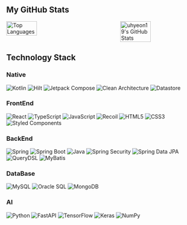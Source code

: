 ## My GitHub Stats
<div style="display: flex; justify-content: space-between; width: 100%;">
  <img src="https://github-readme-stats.vercel.app/api/top-langs/?username=uhyeon19&layout=compact&theme=transparent" alt="Top Languages" style="width: 40%;">
  <img src="https://github-readme-stats.vercel.app/api?username=uhyeon19&show_icons=true&theme=transparent" alt="uhyeon19's GitHub Stats" style="width: 40%;">
</div>

## Technology Stack

### Native
![Kotlin](https://img.shields.io/badge/Kotlin-%230095D5.svg?style=for-the-badge&logo=kotlin&logoColor=white)
![Hilt](https://img.shields.io/badge/Hilt-%2320232a.svg?style=for-the-badge&logo=dagger&logoColor=white)
![Jetpack Compose](https://img.shields.io/badge/Jetpack%20Compose-%23555555.svg?style=for-the-badge&logo=jetpack-compose&logoColor=white)
![Clean Architecture](https://img.shields.io/badge/Clean%20Architecture-%23555555.svg?style=for-the-badge&logo=clean-architecture&logoColor=white)
![Datastore](https://img.shields.io/badge/Datastore-%23555555.svg?style=for-the-badge&logo=datastore&logoColor=white)

### FrontEnd
![React](https://img.shields.io/badge/React-%2320232a.svg?style=for-the-badge&logo=react&logoColor=%2361DAFB)
![TypeScript](https://img.shields.io/badge/TypeScript-%23007ACC.svg?style=for-the-badge&logo=typescript&logoColor=white)
![JavaScript](https://img.shields.io/badge/JavaScript-%23F7DF1E.svg?style=for-the-badge&logo=javascript&logoColor=black)
![Recoil](https://img.shields.io/badge/Recoil-%237E7E7E.svg?style=for-the-badge&logo=recoil&logoColor=white)
![HTML5](https://img.shields.io/badge/HTML5-%23E34F26.svg?style=for-the-badge&logo=html5&logoColor=white)
![CSS3](https://img.shields.io/badge/CSS3-%231572B6.svg?style=for-the-badge&logo=css3&logoColor=white)
![Styled Components](https://img.shields.io/badge/Styled%20Components-%23DB7093.svg?style=for-the-badge&logo=styled-components&logoColor=white)

### BackEnd
![Spring](https://img.shields.io/badge/Spring-%236DB33F.svg?style=for-the-badge&logo=spring&logoColor=white)
![Spring Boot](https://img.shields.io/badge/Spring-%236DB33F.svg?style=for-the-badge&logo=spring&logoColor=white)
![Java](https://img.shields.io/badge/Java-%23555555.svg?style=for-the-badge&logo=java&logoColor=white)
![Spring Security](https://img.shields.io/badge/Spring%20Security-%236DB33F.svg?style=for-the-badge&logo=spring-security&logoColor=white)
![Spring Data JPA](https://img.shields.io/badge/Spring%20Data%20JPA-%236DB33F.svg?style=for-the-badge&logo=spring&logoColor=white)
![QueryDSL](https://img.shields.io/badge/QueryDSL-%2300D9FF.svg?style=for-the-badge&logo=querydsl&logoColor=white)
![MyBatis](https://img.shields.io/badge/MyBatis-%20FF6347.svg?style=for-the-badge&logo=mybatis&logoColor=white)

### DataBase
![MySQL](https://img.shields.io/badge/MySQL-%2300f.svg?style=for-the-badge&logo=mysql&logoColor=white)
![Oracle SQL](https://img.shields.io/badge/Oracle%20SQL-%23F00000.svg?style=for-the-badge&logo=oracle&logoColor=white)
![MongoDB](https://img.shields.io/badge/MongoDB-%2347A248.svg?style=for-the-badge&logo=mongodb&logoColor=white)

### AI
![Python](https://img.shields.io/badge/Python-%233776AB.svg?style=for-the-badge&logo=python&logoColor=white)
![FastAPI](https://img.shields.io/badge/FastAPI-%2300C7B7.svg?style=for-the-badge&logo=fastapi&logoColor=white)
![TensorFlow](https://img.shields.io/badge/TensorFlow-%23FF6F00.svg?style=for-the-badge&logo=tensorflow&logoColor=white)
![Keras](https://img.shields.io/badge/Keras-%23D00000.svg?style=for-the-badge&logo=keras&logoColor=white)
![NumPy](https://img.shields.io/badge/NumPy-%23013243.svg?style=for-the-badge&logo=numpy&logoColor=white)
